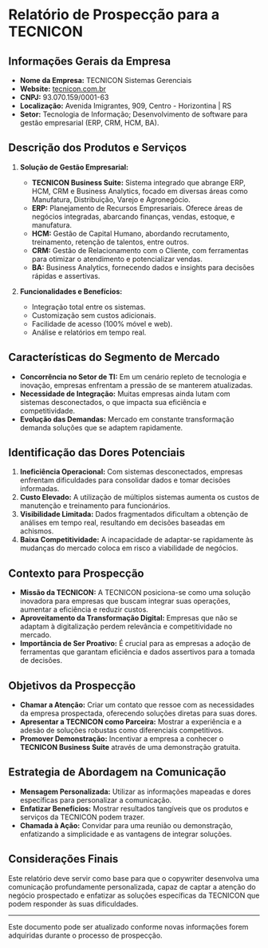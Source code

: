 # Relatório de Prospecção para a TECNICON

## Informações Gerais da Empresa
- **Nome da Empresa:** TECNICON Sistemas Gerenciais
- **Website:** [tecnicon.com.br](http://www.tecnicon.com.br)
- **CNPJ:** 93.070.159/0001-63
- **Localização:** Avenida Imigrantes, 909, Centro - Horizontina | RS
- **Setor:** Tecnologia de Informação; Desenvolvimento de software para gestão empresarial (ERP, CRM, HCM, BA).

## Descrição dos Produtos e Serviços
1. **Solução de Gestão Empresarial:**
   - **TECNICON Business Suite:** Sistema integrado que abrange ERP, HCM, CRM e Business Analytics, focado em diversas áreas como Manufatura, Distribuição, Varejo e Agronegócio.
   - **ERP:** Planejamento de Recursos Empresariais. Oferece áreas de negócios integradas, abarcando finanças, vendas, estoque, e manufatura.
   - **HCM:** Gestão de Capital Humano, abordando recrutamento, treinamento, retenção de talentos, entre outros.
   - **CRM:** Gestão de Relacionamento com o Cliente, com ferramentas para otimizar o atendimento e potencializar vendas.
   - **BA:** Business Analytics, fornecendo dados e insights para decisões rápidas e assertivas.

2. **Funcionalidades e Benefícios:**
   - Integração total entre os sistemas.
   - Customização sem custos adicionais.
   - Facilidade de acesso (100% móvel e web).
   - Análise e relatórios em tempo real.

## Características do Segmento de Mercado
- **Concorrência no Setor de TI:** Em um cenário repleto de tecnologia e inovação, empresas enfrentam a pressão de se manterem atualizadas.
- **Necessidade de Integração:** Muitas empresas ainda lutam com sistemas desconectados, o que impacta sua eficiência e competitividade.
- **Evolução das Demandas:** Mercado em constante transformação demanda soluções que se adaptem rapidamente.

## Identificação das Dores Potenciais
1. **Ineficiência Operacional:** Com sistemas desconectados, empresas enfrentam dificuldades para consolidar dados e tomar decisões informadas.
2. **Custo Elevado:** A utilização de múltiplos sistemas aumenta os custos de manutenção e treinamento para funcionários.
3. **Visibilidade Limitada:** Dados fragmentados dificultam a obtenção de análises em tempo real, resultando em decisões baseadas em achismos.
4. **Baixa Competitividade:** A incapacidade de adaptar-se rapidamente às mudanças do mercado coloca em risco a viabilidade de negócios.

## Contexto para Prospecção
- **Missão da TECNICON:** A TECNICON posiciona-se como uma solução inovadora para empresas que buscam integrar suas operações, aumentar a eficiência e reduzir custos.
- **Aproveitamento da Transformação Digital:** Empresas que não se adaptam à digitalização perdem relevância e competitividade no mercado.
- **Importância de Ser Proativo:** É crucial para as empresas a adoção de ferramentas que garantam eficiência e dados assertivos para a tomada de decisões.

## Objetivos da Prospecção
- **Chamar a Atenção:** Criar um contato que ressoe com as necessidades da empresa prospectada, oferecendo soluções diretas para suas dores.
- **Apresentar a TECNICON como Parceira:** Mostrar a experiência e a adesão de soluções robustas como diferenciais competitivos.
- **Promover Demonstração:** Incentivar a empresa a conhecer o **TECNICON Business Suite** através de uma demonstração gratuita.

## Estrategia de Abordagem na Comunicação
- **Mensagem Personalizada:** Utilizar as informações mapeadas e dores específicas para personalizar a comunicação.
- **Enfatizar Benefícios:** Mostrar resultados tangíveis que os produtos e serviços da TECNICON podem trazer.
- **Chamada à Ação:** Convidar para uma reunião ou demonstração, enfatizando a simplicidade e as vantagens de integrar soluções.

## Considerações Finais
Este relatório deve servir como base para que o copywriter desenvolva uma comunicação profundamente personalizada, capaz de captar a atenção do negócio prospectado e enfatizar as soluções específicas da TECNICON que podem responder às suas dificuldades.

---

Este documento pode ser atualizado conforme novas informações forem adquiridas durante o processo de prospecção.